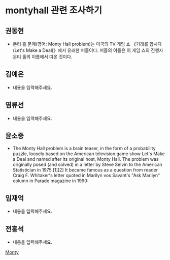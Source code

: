 # montyhall 관련 조사하기

## 권동현
- 몬티 홀 문제(영어: Monty Hall problem)는 미국의 TV 게임 쇼 《거래를 합시다(Let's Make a Deal)》에서 유래한 퍼즐이다. 퍼즐의 이름은 이 게임 쇼의 진행자 몬티 홀의 이름에서 따온 것이다.

## 김예은
- 내용을 입력해주세요.

## 염류선
- 내용을 입력해주세요.

## 윤소중
- The Monty Hall problem is a brain teaser, in the form of a probability puzzle, loosely based on the American television game show Let's Make a Deal and named after its original host, Monty Hall. The problem was originally posed (and solved) in a letter by Steve Selvin to the American Statistician in 1975.[1][2] It became famous as a question from reader Craig F. Whitaker's letter quoted in Marilyn vos Savant's "Ask Marilyn" column in Parade magazine in 1990:

## 임재억
- 내용을 입력해주세요.

## 전홍석
- 내용을 입력해주세요.

[Monty](https://www.youtube.com/watch?v=AXB6r-hjsig)
